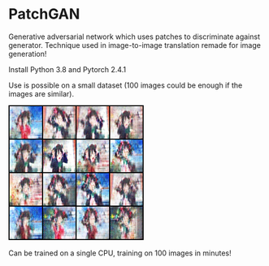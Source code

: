 # PatchGAN
Generative adversarial network which uses patches to discriminate against generator. Technique used in image-to-image translation remade for image generation!

Install Python 3.8 and Pytorch 2.4.1

Use is possible on a small dataset (100 images could be enough if the images are similar).

![Image after 100 epochs on Nico Nico Nii video](sample_epoch_100.png)

Can be trained on a single CPU, training on 100 images in minutes!
